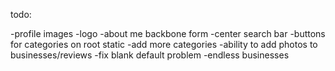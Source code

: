 todo:

-profile images
-logo
-about me backbone form
-center search bar
-buttons for categories on root static
-add more categories
-ability to add photos to businesses/reviews
-fix blank default problem
-endless businesses